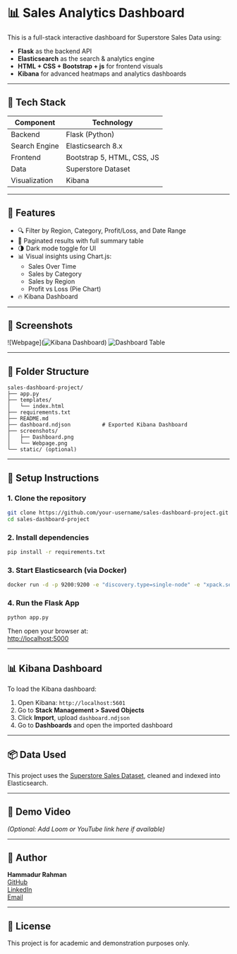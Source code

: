 # 📊 Sales Analytics Dashboard

This is a full-stack interactive dashboard for Superstore Sales Data using:

- **Flask** as the backend API  
- **Elasticsearch** as the search & analytics engine  
- **HTML + CSS + Bootstrap + js** for frontend visuals  
- **Kibana** for advanced heatmaps and analytics dashboards

---

## 🔧 Tech Stack

| Component      | Technology                 |
|----------------|----------------------------|
| Backend        | Flask (Python)             |
| Search Engine  | Elasticsearch 8.x          |
| Frontend       | Bootstrap 5, HTML, CSS, JS |
| Data           | Superstore Dataset         |
| Visualization  | Kibana                     |

---

## 🚀 Features

- 🔍 Filter by Region, Category, Profit/Loss, and Date Range  
- 📑 Paginated results with full summary table  
- 🌗 Dark mode toggle for UI  
- 📊 Visual insights using Chart.js:
  - Sales Over Time
  - Sales by Category
  - Sales by Region
  - Profit vs Loss (Pie Chart)
- 🔥 Kibana Dashboard

---

## 📸 Screenshots

![Webpage](![Kibana Dashboard](![image](https://github.com/user-attachments/assets/d29b836a-a3bf-4ae9-b0bd-4878d75beae2)))
![Dashboard Table](https://github.com/user-attachments/assets/a3ac1e2e-701d-4d36-b6e0-ac6741171165)

---

## 📂 Folder Structure

```
sales-dashboard-project/
├── app.py
├── templates/
│   └── index.html
├── requirements.txt
├── README.md
├── dashboard.ndjson          # Exported Kibana Dashboard
├── screenshots/
│   ├── Dashboard.png
│   └── Webpage.png
└── static/ (optional)
```

---

## 🏁 Setup Instructions

### 1. Clone the repository
```bash
git clone https://github.com/your-username/sales-dashboard-project.git
cd sales-dashboard-project
```

### 2. Install dependencies
```bash
pip install -r requirements.txt
```

### 3. Start Elasticsearch (via Docker)
```bash
docker run -d -p 9200:9200 -e "discovery.type=single-node" -e "xpack.security.enabled=false" elasticsearch:8.13.4
```

### 4. Run the Flask App
```bash
python app.py
```

Then open your browser at:  
[http://localhost:5000](http://localhost:5000)

---

## 📊 Kibana Dashboard

To load the Kibana dashboard:

1. Open Kibana: `http://localhost:5601`
2. Go to **Stack Management > Saved Objects**
3. Click **Import**, upload `dashboard.ndjson`
4. Go to **Dashboards** and open the imported dashboard

---

## 📦 Data Used

This project uses the [Superstore Sales Dataset](https://www.kaggle.com/datasets/vivek468/superstore-dataset-final), cleaned and indexed into Elasticsearch.

---

## 🎥 Demo Video

_(Optional: Add Loom or YouTube link here if available)_

---

## 👤 Author

**Hammadur Rahman**  
[GitHub](https://github.com/VnMxMadMax)  
[LinkedIn](https://www.linkedin.com/in/hammadur-rahman02/)  
[Email](mailto:hammadurrahman171@gmial.com)

---

## 📃 License

This project is for academic and demonstration purposes only.

